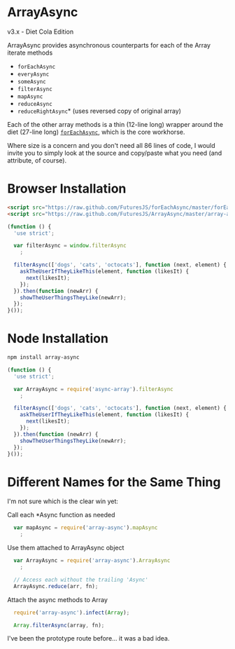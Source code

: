 ArrayAsync
===

v3.x - Diet Cola Edition

ArrayAsync provides asynchronous counterparts for each of the Array iterate methods

  * `forEachAsync`
  * `everyAsync`
  * `someAsync`
  * `filterAsync`
  * `mapAsync`
  * `reduceAsync`
  * `reduceRightAsync`\* (uses reversed copy of original array)

Each of the other array methods is a thin (12-line long) wrapper around the
diet (27-line long) [`forEachAsync`](https://github.com/FuturesJS/forEachAsync),
which is the core workhorse.

Where size is a concern and you don't need all 86 lines of code,
I would invite you to simply look at the source and copy/paste
what you need (and attribute, of course).

Browser Installation
===

```html
<script src="https://raw.github.com/FuturesJS/forEachAsync/master/forEachAsync.js"></script>
<script src="https://raw.github.com/FuturesJS/ArrayAsync/master/array-async.js"></script>
```

```javascript
(function () {
  'use strict';

  var filterAsync = window.filterAsync
    ;

  filterAsync(['dogs', 'cats', 'octocats'], function (next, element) {
    askTheUserIfTheyLikeThis(element, function (likesIt) {
      next(likesIt);
    });
  }).then(function (newArr) {
    showTheUserThingsTheyLike(newArr);
  });
}());
```

Node Installation
===

```bash
npm install array-async
```

```javascript
(function () {
  'use strict';

  var ArrayAsync = require('async-array').filterAsync
    ;

  filterAsync(['dogs', 'cats', 'octocats'], function (next, element) {
    askTheUserIfTheyLikeThis(element, function (likesIt) {
      next(likesIt);
    });
  }).then(function (newArr) {
    showTheUserThingsTheyLike(newArr);
  });
}());
```

Different Names for the Same Thing
===

I'm not sure which is the clear win yet:

Call each \*Async function as needed
```javascript
  var mapAsync = require('array-async').mapAsync
    ;
```

Use them attached to ArrayAsync object
```javascript
  var ArrayAsync = require('array-async').ArrayAsync
    ;

  // Access each without the trailing 'Async'
  ArrayAsync.reduce(arr, fn);
```

Attach the async methods to Array
```javascript
  require('array-async').infect(Array);

  Array.filterAsync(array, fn);
```

I've been the prototype route before... it was a bad idea.

